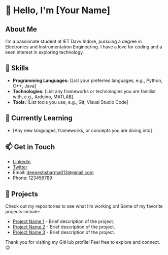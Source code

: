 # 👋 Hello, I'm [Your Name]

## About Me
I’m a passionate student at IET Davv Indore, pursuing a degree in Electronics and Instrumentation Engineering. I have a love for coding and a keen interest in exploring technology.

## 🚀 Skills
- **Programming Languages:** [List your preferred languages, e.g., Python, C++, Java]
- **Technologies:** [List any frameworks or technologies you are familiar with, e.g., Arduino, MATLAB]
- **Tools:** [List tools you use, e.g., Git, Visual Studio Code]

## 🌱 Currently Learning
- [Any new languages, frameworks, or concepts you are diving into]

## 📫 Get in Touch
- [LinkedIn](your-linkedin-url)
- [Twitter](your-twitter-url)
- Email: deepeshsharma013@gmail.com
- Phone: 123456789
## 📂 Projects
Check out my repositories to see what I’m working on! Some of my favorite projects include:
- [Project Name 1](link-to-project-1) - Brief description of the project.
- [Project Name 2](link-to-project-2) - Brief description of the project.
- [Project Name 3](link-to-project-3) - Brief description of the project.

Thank you for visiting my GitHub profile! Feel free to explore and connect. 😊
